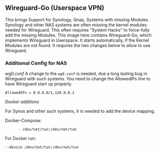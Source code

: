 ## Wireguard-Go (Userspace VPN)

This brings Support for Synology, Qnap, Systems with missing Modules.
Synology and other NAS systems are often missing the kernel modules needed for Wireguard. This often requires "System Hacks" to force-fully add the missing Modules.
This image here contains Wireguard-Go, which implements Wireguard in Userspace. It starts automatically, if the Kernel Modules are not found. 
It requires the two changes below to allow to use Wireguard.

### Additional Config for NAS

*wg0.conf*
A change to the `wg0.conf` is needed, due a long lasting bug in Wireguard with such systems.
You need to change the AllowedIPs line to have Wireguard start up properly.

```AllowedIPs = 0.0.0.0/1,128.0.0.1```

*Docker additions*

For Synos and other such systems, it is needed to add the device mapping.

Docker-Compose:
```    devices:
      - /dev/net/tun:/dev/net/tun
```
      
For Docker run:
```
--device /dev/net/tun:/dev/net/tun
```
